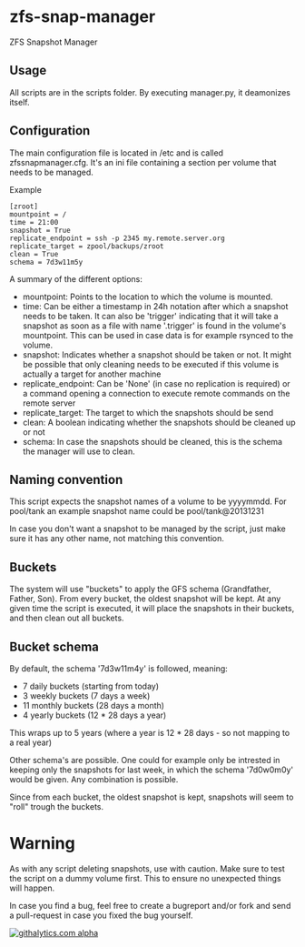 zfs-snap-manager
================

ZFS Snapshot Manager

Usage
-----

All scripts are in the scripts folder. By executing manager.py, it deamonizes itself.

Configuration
-------------

The main configuration file is located in /etc and is called zfssnapmanager.cfg. It's an ini
file containing a section per volume that needs to be managed.

Example

    [zroot]
    mountpoint = /
    time = 21:00
    snapshot = True
    replicate_endpoint = ssh -p 2345 my.remote.server.org
    replicate_target = zpool/backups/zroot
    clean = True
    schema = 7d3w11m5y

A summary of the different options:

* mountpoint: Points to the location to which the volume is mounted.
* time: Can be either a timestamp in 24h notation after which a snapshot needs to be taken. It can also be 'trigger' indicating that it will take a snapshot as soon as a file with name '.trigger' is found in the volume's mountpoint. This can be used in case data is for example rsynced to the volume.
* snapshot: Indicates whether a snapshot should be taken or not. It might be possible that only cleaning needs to be executed if this volume is actually a target for another machine
* replicate_endpoint: Can be 'None' (in case no replication is required) or a command opening a connection to execute remote commands on the remote server
* replicate_target: The target to which the snapshots should be send
* clean: A boolean indicating whether the snapshots should be cleaned up or not
* schema: In case the snapshots should be cleaned, this is the schema the manager will use to clean.

Naming convention
-----------------

This script expects the snapshot names of a volume to be yyyymmdd. For pool/tank an
example snapshot name could be pool/tank@20131231

In case you don't want a snapshot to be managed by the script, just make sure it has
any other name, not matching this convention.

Buckets
-------

The system will use "buckets" to apply the GFS schema (Grandfather, Father, Son).
From every bucket, the oldest snapshot will be kept. At any given time the script is
executed, it will place the snapshots in their buckets, and then clean out all buckets.

Bucket schema
-------------

By default, the schema '7d3w11m4y' is followed, meaning:

* 7 daily buckets (starting from today)
* 3 weekly buckets (7 days a week)
* 11 monthly buckets (28 days a month)
* 4 yearly buckets (12 * 28 days a year)

This wraps up to 5 years (where a year is 12 * 28 days - so not mapping to a real year)

Other schema's are possible. One could for example only be intrested in keeping only the
snapshots for last week, in which the schema '7d0w0m0y' would be given. Any combination is possible.

Since from each bucket, the oldest snapshot is kept, snapshots will seem to "roll"
trough the buckets.

Warning
=======

As with any script deleting snapshots, use with caution. Make sure to test the script on
a dummy volume first. This to ensure no unexpected things will happen.

In case you find a bug, feel free to create a bugreport and/or fork and send a pull-request
in case you fixed the bug yourself.

[![githalytics.com alpha](https://cruel-carlota.pagodabox.com/a03f34b50aca0b3549e7ea7c82647ed6 "githalytics.com")](http://githalytics.com/khenderick/zfs-snap-manager)
